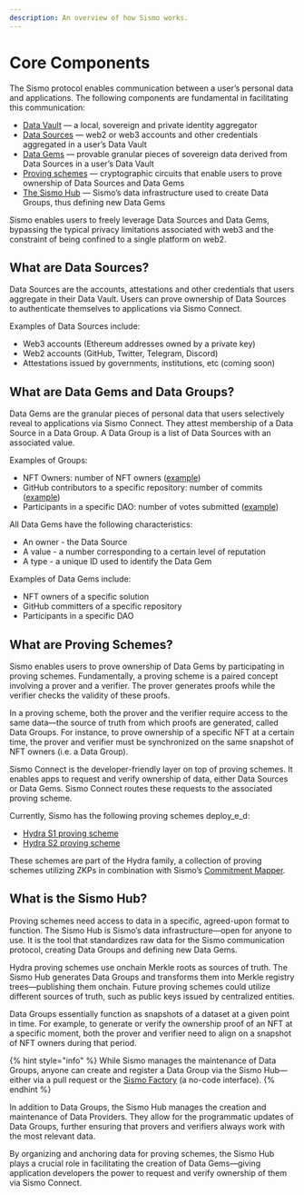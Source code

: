 ```yaml
---
description: An overview of how Sismo works.
---
```


# Core Components

The Sismo protocol enables communication between a user’s personal data and applications. The following components are fundamental in facilitating this communication:

* [Data Vault](../welcome-to-sismo/what-is-the-data-vault.md) — a local, sovereign and private identity aggregator
* [Data Sources](core-components.md#what-are-data-sources) — web2 or web3 accounts and other credentials aggregated in a user’s Data Vault
* [Data Gems](core-components.md#what-are-data-gems) — provable granular pieces of sovereign data derived from Data Sources in a user’s Data Vault
* [Proving schemes](technical-concepts/proving-schemes/) — cryptographic circuits that enable users to prove ownership of Data Sources and Data Gems
* [The Sismo Hub](core-components.md#what-is-the-sismo-hub) — Sismo’s data infrastructure used to create Data Groups, thus defining new Data Gems

Sismo enables users to freely leverage Data Sources and Data Gems, bypassing the typical privacy limitations associated with web3 and the constraint of being confined to a single platform on web2.

## What are Data Sources?

Data Sources are the accounts, attestations and other credentials that users aggregate in their Data Vault. Users can prove ownership of Data Sources to authenticate themselves to applications via Sismo Connect.

Examples of Data Sources include:

* Web3 accounts (Ethereum addresses owned by a private key)
* Web2 accounts (GitHub, Twitter, Telegram, Discord)
* Attestations issued by governments, institutions, etc (coming soon)

## What are Data Gems and Data Groups?

Data Gems are the granular pieces of personal data that users selectively reveal to applications via Sismo Connect. They attest membership of a Data Source in a Data Group. A Data Group is a list of Data Sources with an associated value.

Examples of Groups:

* NFT Owners: number of NFT owners ([example](https://factory.sismo.io/groups-explorer?search=coinbase-shield-holder))
* GitHub contributors to a specific repository: number of commits ([example](https://factory.sismo.io/groups-explorer?search=sismo-github-contributors))
* Participants in a specific DAO: number of votes submitted ([example](https://factory.sismo.io/groups-explorer?search=ens-voters))

All Data Gems have the following characteristics:

* An owner - the Data Source
* A value - a number corresponding to a certain level of reputation
* A type - a unique ID used to identify the Data Gem

Examples of Data Gems include:

* NFT owners of a specific solution
* GitHub committers of a specific repository
* Participants in a specific DAO

## What are Proving Schemes?

Sismo enables users to prove ownership of Data Gems by participating in proving schemes. Fundamentally, a proving scheme is a paired concept involving a prover and a verifier. The prover generates proofs while the verifier checks the validity of these proofs.

In a proving scheme, both the prover and the verifier require access to the same data—the source of truth from which proofs are generated, called Data Groups. For instance, to prove ownership of a specific NFT at a certain time, the prover and verifier must be synchronized on the same snapshot of NFT owners (i.e. a Data Group).

Sismo Connect is the developer-friendly layer on top of proving schemes. It enables apps to request and verify ownership of data, either Data Sources or Data Gems. Sismo Connect routes these requests to the associated proving scheme.

Currently, Sismo has the following proving schemes deploy_e_d:

* [Hydra S1 proving scheme](technical-concepts/proving-schemes/hydra-s1.md)
* [Hydra S2 proving scheme](technical-concepts/proving-schemes/hydra-s2.md)

These schemes are part of the Hydra family, a collection of proving schemes utilizing ZKPs in combination with Sismo’s [Commitment Mapper](technical-concepts/commitment-mapper.md).

## What is the Sismo Hub?

Proving schemes need access to data in a specific, agreed-upon format to function. The Sismo Hub is Sismo’s data infrastructure—open for anyone to use. It is the tool that standardizes raw data for the Sismo communication protocol, creating Data Groups and defining new Data Gems.

Hydra proving schemes use onchain Merkle roots as sources of truth. The Sismo Hub generates Data Groups and transforms them into Merkle registry trees—publishing them onchain. Future proving schemes could utilize different sources of truth, such as public keys issued by centralized entities.

Data Groups essentially function as snapshots of a dataset at a given point in time. For example, to generate or verify the ownership proof of an NFT at a specific moment, both the prover and verifier need to align on a snapshot of NFT owners during that period.

{% hint style="info" %}
While Sismo manages the maintenance of Data Groups, anyone can create and register a Data Group via the Sismo Hub—either via a pull request or the [Sismo Factory](https://factory.sismo.io/) (a no-code interface).
{% endhint %}

In addition to Data Groups, the Sismo Hub manages the creation and maintenance of Data Providers. They allow for the programmatic updates of Data Groups, further ensuring that provers and verifiers always work with the most relevant data.

By organizing and anchoring data for proving schemes, the Sismo Hub plays a crucial role in facilitating the creation of Data Gems—giving application developers the power to request and verify ownership of them via Sismo Connect.
